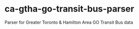 ca-gtha-go-transit-bus-parser
=============================

Parser for Greater Toronto & Hamilton Area GO Transit Bus data
